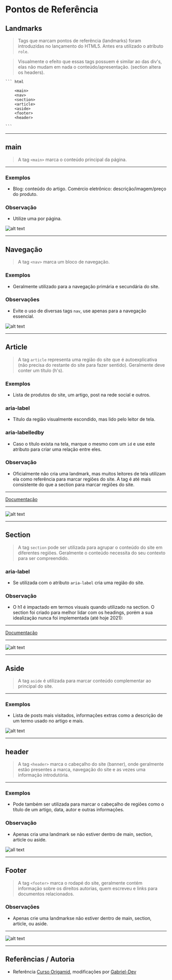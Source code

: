 # Pontos de Referência

## Landmarks

> Tags que marcam pontos de referência (landmarks) foram introduzidas no lançamento do HTML5. Antes era utilizado o atributo ``role``.

> Visualmente o efeito que essas tags possuem é similar ao das div's, elas não mudam em nada o conteúdo/apresentação. (section altera os headers).

    ``` html
    
        <main>
        <nav>
        <section>
        <article>
        <aside>
        <footer>
        <header>

    ```

---

## main

> A tag ``<main>`` marca o conteúdo principal da página.

---

### Exemplos

- Blog: conteúdo do artigo. Comércio eletrônico: descrição/imagem/preço do produto.

### Observação

- Utilize uma por página.

![alt text](assets/imgs/main.png)

---

## Navegação

> A tag ``<nav>`` marca um bloco de navegação.

### Exemplos

- Geralmente utilizado para a navegação primária e secundária do site.

### Observações

- Evite o uso de diversas tags ``nav``, use apenas para a navegação essencial.

![alt text](assets/imgs/nav.png)

---

## Article 

> A tag ``article`` representa uma região do site que é autoexplicativa (não precisa do restante do site para fazer sentido). Geralmente deve conter um título (h's).

### Exemplos

- Lista de produtos do site, um artigo, post na rede social e outros.

### aria-label

- Título da região visualmente escondido, mas lido pelo leitor de tela.

### aria-labelledby

- Caso o título exista na tela, marque o mesmo com um ``id`` e use este atributo para criar uma relação entre eles.

### Observação

- Oficialmente não cria uma landmark, mas muitos leitores de tela utilizam ela como referência para marcar regiões do site. A tag é até mais consistente do que a section para marcar regiões do site.

---

[Documentação](https://www.smashingmagazine.com/2020/01/html5-article-section/)

---

![alt text](assets/imgs/article.png)

---

## Section

> A tag ``section`` pode ser utilizada para agrupar o conteúdo do site em diferentes regiões. Geralmente o conteúdo necessita do seu contexto para ser compreendido.

### aria-label

- Se utilizada com o atributo ``aria-label`` cria uma região do site.

### Observação

- O h1 é impactado em termos visuais quando utilizado na section. O section foi criado para melhor lidar com os headings, porém a sua idealização nunca foi implementada (até hoje 2021):

---

[Documentação](https://adrianroselli.com/2016/08/there-is-no-document-outline-algorithm.html)

---

![alt text](assets/imgs/section.png)

---

## Aside

> A tag ``aside`` é utilizada para marcar conteúdo complementar ao principal do site.

---

### Exemplos

- Lista de posts mais visitados, informações extras como a descrição de um termo usado no artigo e mais.

![alt text](assets/imgs/aside.png)

---

## header

> A tag ``<header>`` marca o cabeçalho do site (banner), onde geralmente estão presentes a marca, navegação do site e as vezes uma informação introdutória.

---

### Exemplos

- Pode também ser utilizada para marcar o cabeçalho de regiões como o título de um artigo, data, autor e outras informações.

### Observação

- Apenas cria uma landmark se não estiver dentro de main, section, article ou aside.

![all text](assets/imgs/header.png)

---

## Footer

> A tag ``<footer>`` marca o rodapé do site, geralmente contém informação sobre os direitos autorias, quem escreveu e links para documentos relacionados.

### Observações

- Apenas crie uma landmarkse não estiver dentro de main, section, article, ou aside.

---

![alt text](assets/imgs/footer.png)

---

## Referências / Autoria

- Referência [Curso Origamid](https://www.origamid.com/), modificações por [Gabriel-Dev](@GabrielFelipeOliveiraRateiroDev)